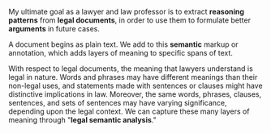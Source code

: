 My ultimate goal as a lawyer and law professor is to extract **reasoning patterns** from **legal documents**, in order to use them to formulate better **arguments** in future cases.

A document begins as plain text. We add to this **semantic** markup or annotation, which adds layers of meaning to specific spans of text.

With respect to legal documents, the meaning that lawyers understand is legal in nature. Words and phrases may have different meanings than their non-legal uses, and statements made with sentences or clauses might have distinctive implications in law. Moreover, the same words, phrases, clauses, sentences, and sets of sentences may have varying significance, depending upon the legal context. We can capture these many layers of meaning through "**legal semantic analysis**."

